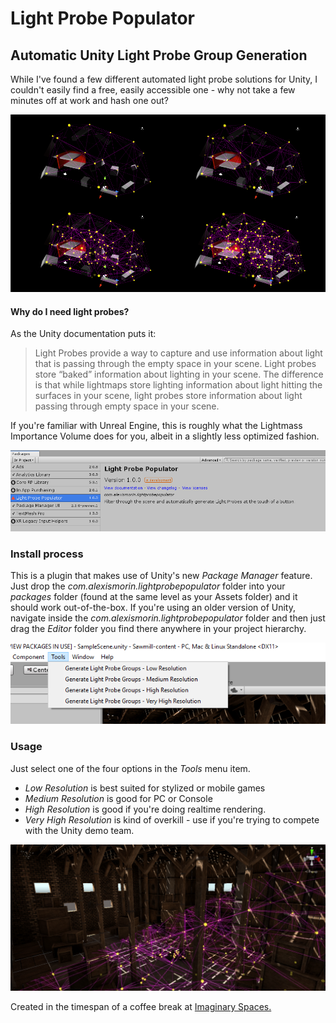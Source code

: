 # Light Probe Populator
## Automatic Unity Light Probe Group Generation

While I've found a few different automated light probe solutions for Unity, I couldn't easily find a free, easily accessible one - why not take a few minutes off at work and hash one out?

![header](images/header.png)

#### Why do I need light probes?
 As the Unity documentation puts it:
> Light Probes provide a way to capture and use information about light that is passing through the empty space in your scene.
>Light probes store “baked” information about lighting in your scene. The difference is that while lightmaps store lighting information about light hitting the surfaces in your scene, light probes store information about light passing through empty space in your scene.

If you're familiar with Unreal Engine, this is roughly what the Lightmass Importance Volume does for you, albeit in a slightly less optimized fashion.

![packman](images/packman.png)

### Install process
This is a plugin that makes use of Unity's new *Package Manager* feature. Just drop the *com.alexismorin.lightprobepopulator* folder into your *packages* folder (found at the same level as your Assets folder) and it should work out-of-the-box. If you're using an older version of Unity, navigate inside the *com.alexismorin.lightprobepopulator* folder and then just drag the *Editor* folder you find there anywhere in your project hierarchy.

![footer](images/options.png)

### Usage
Just select one of the four options in the *Tools* menu item.
 - *Low Resolution* is best suited for stylized or mobile games
 - *Medium Resolution* is good for PC or Console
 - *High Resolution* is good if you're doing realtime rendering.
 - *Very High Resolution* is kind of overkill - use if you're trying to compete with the Unity demo team.

![footer](images/footer.png)

Created in the timespan of a coffee break at [Imaginary Spaces.](https://imaginary-spaces.com/)